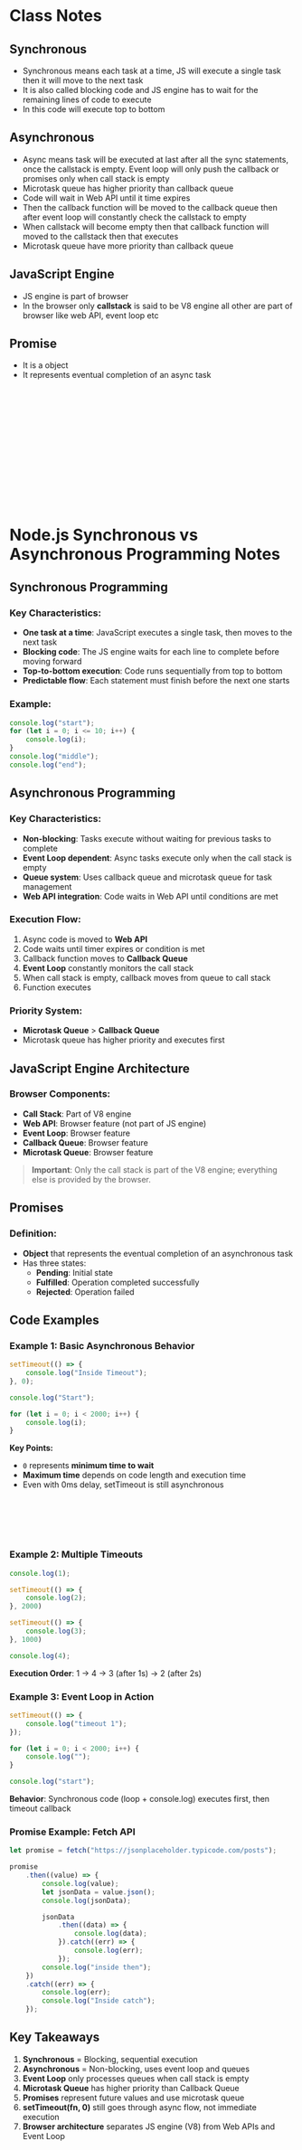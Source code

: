 # Class Notes

## Synchronous

- Synchronous means each task at a time, JS will execute a single task then it will move to the next task
- It is also called blocking code and JS engine has to wait for the remaining lines of code to execute
- In this code will execute top to bottom

## Asynchronous

- Async means task will be executed at last after all the sync statements, once the callstack is empty. Event loop will only push the callback or promises only when call stack is empty
- Microtask queue has higher priority than callback queue
- Code will wait in Web API until it time expires
- Then the callback function will be moved to the callback queue then after event loop will constantly check the callstack to empty
- When callstack will become empty then that callback function will moved to the callstack then that executes
- Microtask queue have more priority than callback queue

## JavaScript Engine

- JS engine is part of browser
- In the browser only **callstack** is said to be V8 engine all other are part of browser like web API, event loop etc

## Promise

- It is a object
- It represents eventual completion of an async task


<br><br><br><br><br><br><br><br><br><br><br><br>


# Node.js Synchronous vs Asynchronous Programming Notes

## Synchronous Programming

### Key Characteristics:
- **One task at a time**: JavaScript executes a single task, then moves to the next task
- **Blocking code**: The JS engine waits for each line to complete before moving forward
- **Top-to-bottom execution**: Code runs sequentially from top to bottom
- **Predictable flow**: Each statement must finish before the next one starts

### Example:
```javascript
console.log("start");
for (let i = 0; i <= 10; i++) {
    console.log(i);
}
console.log("middle");
console.log("end");
```

## Asynchronous Programming

### Key Characteristics:
- **Non-blocking**: Tasks execute without waiting for previous tasks to complete
- **Event Loop dependent**: Async tasks execute only when the call stack is empty
- **Queue system**: Uses callback queue and microtask queue for task management
- **Web API integration**: Code waits in Web API until conditions are met

### Execution Flow:
1. Async code is moved to **Web API**
2. Code waits until timer expires or condition is met
3. Callback function moves to **Callback Queue**
4. **Event Loop** constantly monitors the call stack
5. When call stack is empty, callback moves from queue to call stack
6. Function executes

### Priority System:
- **Microtask Queue** > **Callback Queue**
- Microtask queue has higher priority and executes first

## JavaScript Engine Architecture

### Browser Components:
- **Call Stack**: Part of V8 engine
- **Web API**: Browser feature (not part of JS engine)
- **Event Loop**: Browser feature
- **Callback Queue**: Browser feature
- **Microtask Queue**: Browser feature

> **Important**: Only the call stack is part of the V8 engine; everything else is provided by the browser.

## Promises

### Definition:
- **Object** that represents the eventual completion of an asynchronous task
- Has three states:
  - **Pending**: Initial state
  - **Fulfilled**: Operation completed successfully
  - **Rejected**: Operation failed

## Code Examples

### Example 1: Basic Asynchronous Behavior
```javascript
setTimeout(() => {
    console.log("Inside Timeout");
}, 0);

console.log("Start");

for (let i = 0; i < 2000; i++) {
    console.log(i);
}
```

**Key Points:**
- `0` represents **minimum time to wait**
- **Maximum time** depends on code length and execution time
- Even with 0ms delay, setTimeout is still asynchronous

<br><br><br><br>

### Example 2: Multiple Timeouts
```javascript
console.log(1);

setTimeout(() => {
    console.log(2);
}, 2000)

setTimeout(() => {
    console.log(3);
}, 1000)

console.log(4);
```

**Execution Order**: 1 → 4 → 3 (after 1s) → 2 (after 2s)

### Example 3: Event Loop in Action
```javascript
setTimeout(() => {
    console.log("timeout 1");
});

for (let i = 0; i < 2000; i++) {
    console.log("");
}

console.log("start");
```

**Behavior**: Synchronous code (loop + console.log) executes first, then timeout callback

### Promise Example: Fetch API
```javascript
let promise = fetch("https://jsonplaceholder.typicode.com/posts");

promise
    .then((value) => {
        console.log(value);
        let jsonData = value.json();
        console.log(jsonData);

        jsonData
            .then((data) => {
                console.log(data);
            }).catch((err) => {
                console.log(err);
            });
        console.log("inside then");
    })
    .catch((err) => {
        console.log(err);
        console.log("Inside catch");
    });
```

## Key Takeaways

1. **Synchronous** = Blocking, sequential execution
2. **Asynchronous** = Non-blocking, uses event loop and queues
3. **Event Loop** only processes queues when call stack is empty
4. **Microtask Queue** has higher priority than Callback Queue
5. **Promises** represent future values and use microtask queue
6. **setTimeout(fn, 0)** still goes through async flow, not immediate execution
7. **Browser architecture** separates JS engine (V8) from Web APIs and Event Loop


